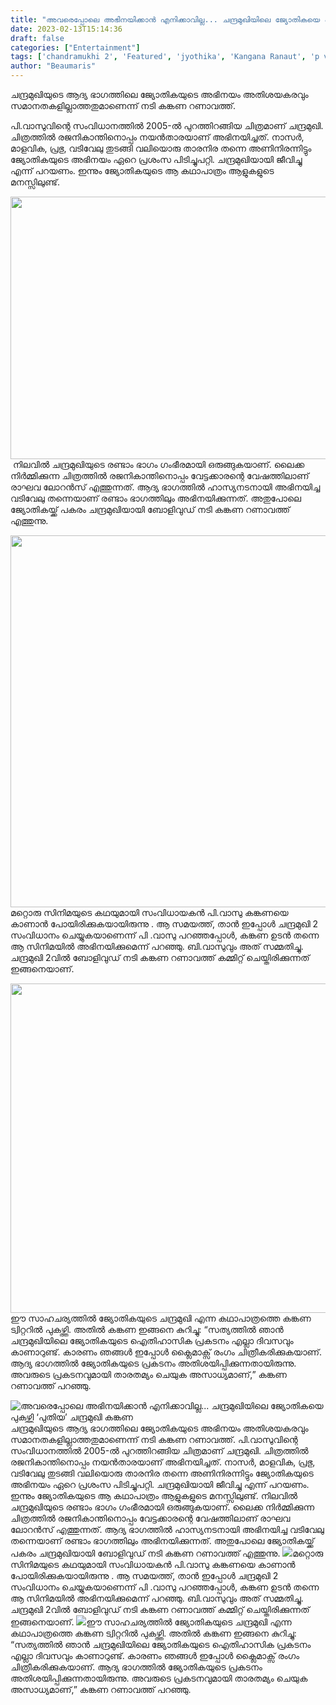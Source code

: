 ```yaml
---
title: "അവരെപ്പോലെ അഭിനയിക്കാൻ എനിക്കാവില്ല... ചന്ദ്രമുഖിയിലെ ജ്യോതികയെ പുകഴ്ത്തി ‘പുതിയ’ ചന്ദ്രമുഖി കങ്കണ"
date: 2023-02-13T15:14:36
draft: false
categories: ["Entertainment"]
tags: ['chandramukhi 2', 'Featured', 'jyothika', 'Kangana Ranaut', 'p vasu']
author: "Beaumaris"
---
```


ചന്ദ്രമുഖിയുടെ ആദ്യ ഭാഗത്തിലെ ജ്യോതികയുടെ അഭിനയം അതിശയകരവും സമാനതകളില്ലാത്തതുമാണെന്ന് നടി കങ്കണ റണാവത്ത്.

പി.വാസുവിന്റെ സംവിധാനത്തിൽ 2005-ൽ പുറത്തിറങ്ങിയ ചിത്രമാണ് ചന്ദ്രമുഖി. ചിത്രത്തിൽ രജനികാന്തിനൊപ്പം നയൻതാരയാണ് അഭിനയിച്ചത്. നാസർ, മാളവിക, പ്രഭു, വടിവേലു തുടങ്ങി വലിയൊരു താരനിര തന്നെ അണിനിരന്നിട്ടും ജ്യോതികയുടെ അഭിനയം ഏറെ പ്രശംസ പിടിച്ചുപറ്റി. ചന്ദ്രമുഖിയായി ജീവിച്ചു എന്ന് പറയണം. ഇന്നും ജ്യോതികയുടെ ആ കഥാപാത്രം ആളുകളുടെ മനസ്സിലുണ്ട്.

<img class="size-large wp-image-383458 aligncenter" src="https://cdn.boolokam.com/articles/2023/02/333t.jpeg" alt="" width="800" height="420" />  നിലവിൽ ചന്ദ്രമുഖിയുടെ രണ്ടാം ഭാഗം ഗംഭീരമായി ഒരുങ്ങുകയാണ്. ലൈക്ക നിർമ്മിക്കുന്ന ചിത്രത്തിൽ രജനികാന്തിനൊപ്പം വേട്ടക്കാരന്റെ വേഷത്തിലാണ് രാഘവ ലോറൻസ് എത്തുന്നത്. ആദ്യ ഭാഗത്തിൽ ഹാസ്യനടനായി അഭിനയിച്ച വടിവേലു തന്നെയാണ് രണ്ടാം ഭാഗത്തിലും അഭിനയിക്കുന്നത്. അതുപോലെ ജ്യോതികയ്ക്ക് പകരം ചന്ദ്രമുഖിയായി ബോളിവുഡ് നടി കങ്കണ റണാവത്ത് എത്തുന്നു.

<img class="size-large wp-image-383459 aligncenter" src="https://cdn.boolokam.com/articles/2023/02/fffff-1-1024x761.jpg" alt="" width="800" height="595" />മറ്റൊരു സിനിമയുടെ കഥയുമായി സംവിധായകൻ പി.വാസു കങ്കണയെ കാണാൻ പോയിരിക്കുകയായിരുന്നു . ആ സമയത്ത്, താൻ ഇപ്പോൾ ചന്ദ്രമുഖി 2 സംവിധാനം ചെയ്യുകയാണെന്ന് പി .വാസു പറഞ്ഞപ്പോൾ, കങ്കണ ഉടൻ തന്നെ ആ സിനിമയിൽ അഭിനയിക്കുമെന്ന് പറഞ്ഞു. ബി.വാസുവും അത് സമ്മതിച്ചു. ചന്ദ്രമുഖി 2വിൽ ബോളിവുഡ് നടി കങ്കണ റണാവത്ത് കമ്മിറ്റ് ചെയ്തിരിക്കുന്നത് ഇങ്ങനെയാണ്.

<img class="size-large wp-image-383460 aligncenter" src="https://cdn.boolokam.com/articles/2023/02/fwwww.jpeg" alt="" width="800" height="527" />ഈ സാഹചര്യത്തിൽ ജ്യോതികയുടെ ചന്ദ്രമുഖി എന്ന കഥാപാത്രത്തെ കങ്കണ ട്വിറ്ററിൽ പുകഴ്ത്തി. അതിൽ കങ്കണ ഇങ്ങനെ കുറിച്ചു: “സത്യത്തിൽ ഞാൻ ചന്ദ്രമുഖിയിലെ ജ്യോതികയുടെ ഐതിഹാസിക പ്രകടനം എല്ലാ ദിവസവും കാണാറുണ്ട്. കാരണം ഞങ്ങൾ ഇപ്പോൾ ക്ലൈമാക്സ് രംഗം ചിത്രീകരിക്കുകയാണ്. ആദ്യ ഭാഗത്തിൽ ജ്യോതികയുടെ പ്രകടനം അതിശയിപ്പിക്കുന്നതായിരുന്നു. അവരുടെ പ്രകടനവുമായി താരതമ്യം ചെയുക അസാധ്യമാണ്,” കങ്കണ റണാവത്ത് പറഞ്ഞു.


![അവരെപ്പോലെ അഭിനയിക്കാൻ എനിക്കാവില്ല... ചന്ദ്രമുഖിയിലെ ജ്യോതികയെ പുകഴ്ത്തി ‘പുതിയ’ ചന്ദ്രമുഖി കങ്കണ](https://cdn.boolokam.com/articles/2023/02/333t.jpeg)ചന്ദ്രമുഖിയുടെ ആദ്യ ഭാഗത്തിലെ ജ്യോതികയുടെ അഭിനയം അതിശയകരവും സമാനതകളില്ലാത്തതുമാണെന്ന് നടി കങ്കണ റണാവത്ത്. പി.വാസുവിന്റെ സംവിധാനത്തിൽ 2005-ൽ പുറത്തിറങ്ങിയ ചിത്രമാണ് ചന്ദ്രമുഖി. ചിത്രത്തിൽ രജനികാന്തിനൊപ്പം നയൻതാരയാണ് അഭിനയിച്ചത്. നാസർ, മാളവിക, പ്രഭു, വടിവേലു തുടങ്ങി വലിയൊരു താരനിര തന്നെ അണിനിരന്നിട്ടും ജ്യോതികയുടെ അഭിനയം ഏറെ പ്രശംസ പിടിച്ചുപറ്റി. ചന്ദ്രമുഖിയായി ജീവിച്ചു എന്ന് പറയണം. ഇന്നും ജ്യോതികയുടെ ആ കഥാപാത്രം ആളുകളുടെ മനസ്സിലുണ്ട്. നിലവിൽ ചന്ദ്രമുഖിയുടെ രണ്ടാം ഭാഗം ഗംഭീരമായി ഒരുങ്ങുകയാണ്. ലൈക്ക നിർമ്മിക്കുന്ന ചിത്രത്തിൽ രജനികാന്തിനൊപ്പം വേട്ടക്കാരന്റെ വേഷത്തിലാണ് രാഘവ ലോറൻസ് എത്തുന്നത്. ആദ്യ ഭാഗത്തിൽ ഹാസ്യനടനായി അഭിനയിച്ച വടിവേലു തന്നെയാണ് രണ്ടാം ഭാഗത്തിലും അഭിനയിക്കുന്നത്. അതുപോലെ ജ്യോതികയ്ക്ക് പകരം ചന്ദ്രമുഖിയായി ബോളിവുഡ് നടി കങ്കണ റണാവത്ത് എത്തുന്നു. ![](https://cdn.boolokam.com/articles/2023/02/fffff-1-1024x761.jpg)മറ്റൊരു സിനിമയുടെ കഥയുമായി സംവിധായകൻ പി.വാസു കങ്കണയെ കാണാൻ പോയിരിക്കുകയായിരുന്നു . ആ സമയത്ത്, താൻ ഇപ്പോൾ ചന്ദ്രമുഖി 2 സംവിധാനം ചെയ്യുകയാണെന്ന് പി .വാസു പറഞ്ഞപ്പോൾ, കങ്കണ ഉടൻ തന്നെ ആ സിനിമയിൽ അഭിനയിക്കുമെന്ന് പറഞ്ഞു. ബി.വാസുവും അത് സമ്മതിച്ചു. ചന്ദ്രമുഖി 2വിൽ ബോളിവുഡ് നടി കങ്കണ റണാവത്ത് കമ്മിറ്റ് ചെയ്തിരിക്കുന്നത് ഇങ്ങനെയാണ്. ![](https://cdn.boolokam.com/articles/2023/02/fwwww.jpeg)ഈ സാഹചര്യത്തിൽ ജ്യോതികയുടെ ചന്ദ്രമുഖി എന്ന കഥാപാത്രത്തെ കങ്കണ ട്വിറ്ററിൽ പുകഴ്ത്തി. അതിൽ കങ്കണ ഇങ്ങനെ കുറിച്ചു: “സത്യത്തിൽ ഞാൻ ചന്ദ്രമുഖിയിലെ ജ്യോതികയുടെ ഐതിഹാസിക പ്രകടനം എല്ലാ ദിവസവും കാണാറുണ്ട്. കാരണം ഞങ്ങൾ ഇപ്പോൾ ക്ലൈമാക്സ് രംഗം ചിത്രീകരിക്കുകയാണ്. ആദ്യ ഭാഗത്തിൽ ജ്യോതികയുടെ പ്രകടനം അതിശയിപ്പിക്കുന്നതായിരുന്നു. അവരുടെ പ്രകടനവുമായി താരതമ്യം ചെയുക അസാധ്യമാണ്,” കങ്കണ റണാവത്ത് പറഞ്ഞു.
